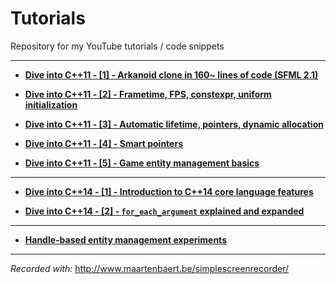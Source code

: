 Tutorials
=========

Repository for my YouTube tutorials / code snippets

---

* [**Dive into C++11 - [1] - Arkanoid clone in 160~ lines of code (SFML 2.1)**](https://www.youtube.com/watch?v=_4K3tsKa1Uc)

* [**Dive into C++11 - [2] - Frametime, FPS, constexpr, uniform initialization**](http://www.youtube.com/watch?v=tPbrWAbzyTE)

* [**Dive into C++11 - [3] - Automatic lifetime, pointers, dynamic allocation**](http://www.youtube.com/watch?v=0TGp0o1KnG8)

* [**Dive into C++11 - [4] - Smart pointers**](http://www.youtube.com/watch?v=zMdD-s5_BIY)

* [**Dive into C++11 - [5] - Game entity management basics**](https://www.youtube.com/watch?v=QAmtgvwHInM) 

---

* [**Dive into C++14 - [1] - Introduction to C++14 core language features**](https://www.youtube.com/watch?v=WZYKzCsACiw)

* [**Dive into C++14 - [2] - `for_each_argument` explained and expanded**](https://www.youtube.com/watch?v=Za92Tz_g0zQ)

---

* [**Handle-based entity management experiments**](https://www.youtube.com/watch?v=_-KSlhppzNE)

---


*Recorded with:* http://www.maartenbaert.be/simplescreenrecorder/
